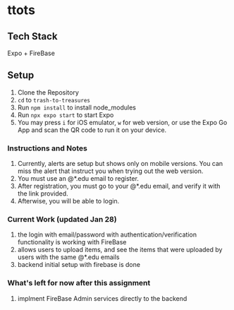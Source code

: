 # ttots

## Tech Stack
Expo + FireBase

## Setup
1. Clone the Repository
2. ```cd``` to ```trash-to-treasures```
3. Run ```npm install``` to install node_modules
4. Run ```npx expo start``` to start Expo
5. You may press ```i``` for iOS emulator, ```w``` for web version, or use the Expo Go App and scan the QR code to run it on your device.

### Instructions and Notes
1. Currently, alerts are setup but shows only on mobile versions. You can miss the alert that instruct you when trying out the web version.
2. You must use an @*.edu email to register.
3. After registration, you must go to your @*.edu email, and verify it with the link provided.
4. Afterwise, you will be able to login.


### Current Work (updated Jan 28)
1. the login with email/password with authentication/verification functionality is working with FireBase
2. allows users to upload items, and see the items that were uploaded by users with the same @*.edu emails
3. backend initial setup with firebase is done

### What's left for now after this assignment
1. implment FireBase Admin services directly to the backend
